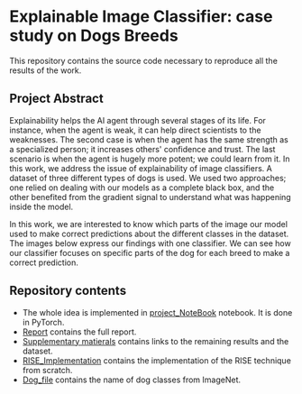 # Explainable Image Classifier: case study on Dogs Breeds
This repository contains the source code necessary to reproduce all the results of the work.

## Project Abstract
 Explainability helps the AI agent through several stages of its life. For instance, when the agent is weak, it can help direct scientists to the weaknesses. The second case is when the agent has the same strength as a specialized person; it increases others' confidence and trust. The last scenario is when the agent is hugely more potent; we could learn from it. In this work, we address the issue of explainability of image classifiers. A dataset of three different types of dogs is used. We used two approaches; one relied on dealing with our models as a complete black box, and the other benefited from the gradient signal to understand what was happening inside the model. 
  
In this work, we are interested to know which parts of the image our model used to make correct predictions about the different classes in the dataset. The images below express our findings with one classifier. We can see how our classifier focuses on specific parts of the dog for each breed to make a correct prediction.

## Repository contents
* The whole idea is implemented in [project_NoteBook](Notebook/project_NoteBook.ipynb) notebook. It is done in PyTorch. 
* [Report](report.pdf) contains the full report.
* [Supplementary matierals](supplementary_materials_links.txt) contains links to the remaining results and the dataset.
* [RISE_Implementation](Notebook/rise.py) contains the implementation of the RISE technique from scratch.
* [Dog_file](Notebook/dogs_classes_ImageNet.csv) contains the name of dog classes from ImageNet.